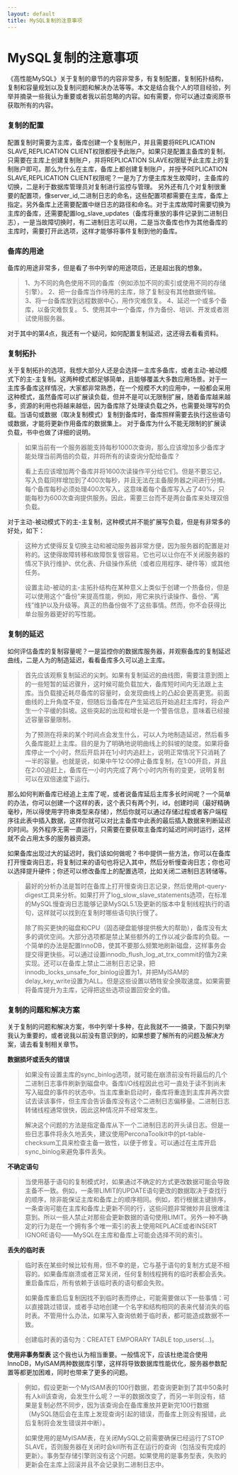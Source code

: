 ```yaml
---
layout: default
title: MySQL复制的注意事项
---
```


# MySQL复制的注意事项

《高性能MySQL》关于复制的章节的内容非常多，有复制配置，复制拓扑结构，复制和容量规划以及复制问题和解决办法等等。本文是结合我个人的项目经验，列举并摘录一些我认为重要或者我以前忽略的内容。如有需要，你可以通过查阅原书获取所有的内容。

### 复制的配置
配置复制时需要为主库，备库创建一个复制账户，并且需要将REPLICATION SLAVE,REPLICATION CLIENT权限都授予此账户。如果只是配置主备库的复制，只需要在主库上创建复制账户，并将REPLICATION SLAVE权限赋予此主库上的复制账户即可。那么为什么在主库，备库上都创建复制账户，并授予REPLICATION SLAVE,REPLICATION CLIENT权限呢？一是为了方便主库发生故障时，主备库的切换，二是利于数据库管理员对复制进行监控与管理。
另外还有几个对复制很重要的配置项，像server_id,二进制日志的命名，这些配置项都需要在主库，备库上指定。另外备库上还需要配置中继日志的路径和命名。对于主库故障时需要切换为主库的备库，还需要配置log_slave_updates（备库将重放的事件记录到二进制日志），一是当故障切换时，有二进制日志可以用，二是当次备库也作为其他备库的主库时，需要打开此选项，这样才能够将事件复制到他的备库。

### 备库的用途
备库的用途非常多，但是看了书中列举的用途项后，还是超出我的想象。
> 1、为不同的角色使用不同的备库（例如添加不同的索引或使用不同的存储引擎）。
> 2、把一台备库当作待用的主库，除了复制没有其他数据传输。
> 3、将一台备库放到远程数据中心，用作灾难恢复。
> 4、延迟一个或多个备库，以备灾难恢复。
> 5、使用其中一个备库，作为备份、培训、开发或者测试使用服务器。

对于其中的第4点，我还有一个疑问，如何配置复制延迟，这还得去看看资料。

### 复制拓扑
关于复制拓扑的选项，我想大部分人还是会选择一主库多备库，或者主动-被动模式下的主-主复制。这两种模式都足够简单，且能够覆盖大多数应用场景。对于一主库多备库这样情况，大家都非常熟悉，在一个规模不大的应用中，一般都会采用这种模式，虽然备库可以扩展读负载，但并不是可以无限制扩展，随着备库越来越多，资源的利用也将越来越低，因为备库除了处理读负载之外，也需要处理写的负载。当语句或数据（取决复制模式）复制到备库时，备库照样需要去执行这些语句或数据，才能将更新作用备库的数据集上。
对于备库为什么不能无限制的扩展读负载，书中也做了详细的说明。
> 如果当前有一个服务器能支持每秒1000次查询，那么应该增加多少备库才能处理当前两倍的负载，并将所有的读查询分配给备库？
>
> 看上去应该增加两个备库并将1600次读操作平分给它们。但是不要忘记，写入负载同样增加到了400次每秒，并且无法在主备服务器之间进行分摊。每个备库每秒必须处理400次写入，这意味着每个备库写入占了40%，只能每秒为600次查询提供服务。因此，需要三台而不是两台备库来处理双倍负载。

对于主动-被动模式下的主-主复制，这种模式并不能扩展写负载，但是有非常多的好处，如下：
> 这种方式使得反复切换主动和被动服务器非常方便，因为服务器的配置是对称的。这使得故障转移和故障恢复很容易。它也可以让你在不关闭服务器的情况下执行维护、优化表、升级操作系统（或者应用程序、硬件等）或其他任务。
>
> 设置主动-被动的主-主拓扑结构在某种意义上类似于创建一个热备份，但是可以使用这个“备份”来提高性能，例如，用它来执行读操作、备份、“离线”维护以及升级等。真正的热备份做不了这些事情。然而，你不会获得比单台服务器更好的写性能。


### 复制的延迟
如何评估备库的复制容量呢？一是监控你的数据库服务器，并观察备库的复制延迟曲线，二是人为的制造延迟，看看备库多久可以追上主库。
> 首先应该观察复制延迟的尖刺。如果有复制延迟的曲线图，需要注意到图上的一些短暂的延迟骤升，这时候可能负载加大，备库短时间内无法跟上主库。当负载接近耗尽备库的容量时，会发现曲线上的凸起会更高更宽。前面曲线的上升角度不变，但随后当备库在产生延迟后开始追赶主库时，将会产生一个平缓的斜坡。这些突起的出现和增长是一个警告信息，意味着已经接近容量容量限制。
>
> 为了预测在将来的某个时间点会发生什么，可以人为地制造延迟，然后看多久备库能赶上主库。目的是为了明确地说明曲线上的斜坡的陡度。如果将备库停止一个小时，然后开启并在1小时内追赶上，说明正常情况下只消耗了一半的容量。也就是说，如果中午12:00停止备库复制，在1:00开启，并且在2:00追赶上，备库在一小时内完成了两个小时内所有的变更，说明复制可以在双倍速度下运行。

那么如何判断备库已经追上主库了呢，或者说备库延后主库多长时间呢？一个简单的办法，你可以创建一个这样的表，这个表只有两个列，id，创建时间（最好精确毫秒，所以得使用字符串类型来存储），然后你就可以通过存储过程或者客户端程序往此表中插入数据，这样你就可以对比主备库中此表的最后插入数据来判断延迟的时间。另外程序无需一直运行，只需要在要获取主备库的延迟时间时运行，这样就不会占用太多的服务器资源。

如果备库出现过大的延迟时，我们该如何做呢？书中提供一些方法，你可以在备库打开慢查询日志，将复制过来的语句也将记入其中，然后分析慢查询日志；你也可以选择提升硬件；你还可以修改备库上的配置选项，比如关闭二进制日志转储等。

> 最好的分析办法是暂时在备库上打开慢查询日志记录，然后使用pt-query-digest工具来分析。如果打开了log_slow_slave_statements选项，在标准的MySQL慢查询日志能够记录MySQL5.1及更新的版本中复制线程执行的语句，这样就可以找到在复制时哪些语句执行慢了。
>
> 除了购买更快的磁盘和CPU（固态硬盘能够提供极大的帮助），备库没有太多的调优空间。大部分选项都是禁止某些额外的工作以减少备库的负载。一个简单的办法是配置InnoDB，使其不要那么频繁地刷新磁盘，这样事务会提交得更快些。可以通过设置innodb_flush_log_at_trx_commit的值为2来实现。还可以在备库上禁止二进制日志记录，把innodb_locks_unsafe_for_binlog设置为1，并把MyISAM的delay_key_write设置为ALL。但是这些设置以牺牲安全换取速度。如果需要将备库提升为主库，记得把这些选项设置回安全的值。

### 复制的问题和解决方案
关于复制的问题和解决方案，书中列举十多种，在此我就不一一摘录，下面只列举我认为重要的，或者说我以前没有意识到的，如果想要了解所有的问题及解决方案，请去看复制相关章节。

**数据损坏或丢失的错误**
> 如果没有设置主库的sync_binlog选项，就可能在崩溃前没有将最后的几个二进制日志事件刷新到磁盘中。备库I/O线程因此也可一直处于读不到尚未写入磁盘的事件的状态中。当主库重新启动时，备库将重连到主库并再次尝试去读该事件，但主库会告诉备库没有这个二进制日志偏移量。二进制日志转储线程通常很快，因此这种情况并不经常发生。
>
> 解决这个问题的方法是指定备库从下一个二进制日志的开头读日志。但是一些日志事件将永久地丢失，建议使用PerconaToolkit中的pt-table-checksum工具来检查主备一致性，以便于修复。可以通过在主库开启sync_binlog来避免事件丢失。

**不确定语句**
> 当使用基于语句的复制模式时，如果通过不确定的方式更改数据可能会导致主备不一致。例如，一条带LIMIT的UPDATE语句更改的数据取决于查找行的顺序，除非能保证主库和备库上的顺序相同。例如，若行根据主键排序，一条查询可能在主库和备库上更新不同的行，这些问题非常微妙并且很难注意到。所以一些人禁止对那些会更新数据的语句使用LIMIT。另外一种不确定的行为是在一个拥有多个唯一索引的表上使用REPLACE或者INSERT IGNORE语句——MySQL在主库和备库上可能会选择不同的索引。

**丢失的临时表**
> 临时表在某些时候比较有用，但不幸的是，它与基于语句的复制方式是不相容的。如果备库崩溃或者正常关闭，任何复制线程拥有的临时表都会丢失。重启备库后，所有依赖于该临时表的语句都会失败。
>
> 如果备库重启后复制因找不到临时表而停止，可能需要做以下一些事情：可以直接跳过错误，或者手动地创建一个名字和结构相同的表来代替消失的临时表。不管用什么办法，如果写入查询依赖于临时表，都可能造成数据不一致。
>
> 创建临时表的语句为：CREATET EMPORARY TABLE top_users(...)。

**使用非事务型表**
这个我也认为相当重要。一般情况下，应该杜绝混合使用InnoDB，MyISAM两种数据库引擎，这样将导致数据库性能优化，服务器参数配置等都更加困难，同时也带来了更多的问题。

> 例如，假设更新一个MyISAM表的100行数据，若查询更新到了其中50条时有人kill该查询，会发生什么呢？一半的数据改变了，而另一半则没有，结果是复制必然不同步，因为该查询会在备库重放并更新完100行数据（MySQL随后会在主库上发现查询引起的错误，而备库上则没有报错，此后复制将会发生错误并中断）。
>
> 如果使用的是MyISAM表，在关闭MySQL之前需要确保已经运行了STOP SLAVE，否则服务器在关闭时会kill所有正在运行的查询（包括没有完成的更新）。事务型存储引擎则没有这个问题。如果使用的是事务型表，失败的更新会在主库上回滚并且不会记录到二进制日志中。
